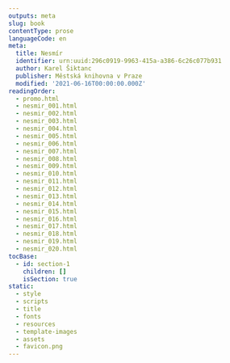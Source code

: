 ```yaml
---
outputs: meta
slug: book
contentType: prose
languageCode: en
meta:
  title: Nesmír
  identifier: urn:uuid:296c0919-9963-415a-a386-6c26c077b931
  author: Karel Šiktanc
  publisher: Městská knihovna v Praze
  modified: '2021-06-16T00:00:00.000Z'
readingOrder:
  - promo.html
  - nesmir_001.html
  - nesmir_002.html
  - nesmir_003.html
  - nesmir_004.html
  - nesmir_005.html
  - nesmir_006.html
  - nesmir_007.html
  - nesmir_008.html
  - nesmir_009.html
  - nesmir_010.html
  - nesmir_011.html
  - nesmir_012.html
  - nesmir_013.html
  - nesmir_014.html
  - nesmir_015.html
  - nesmir_016.html
  - nesmir_017.html
  - nesmir_018.html
  - nesmir_019.html
  - nesmir_020.html
tocBase:
  - id: section-1
    children: []
    isSection: true
static:
  - style
  - scripts
  - title
  - fonts
  - resources
  - template-images
  - assets
  - favicon.png
---
```

